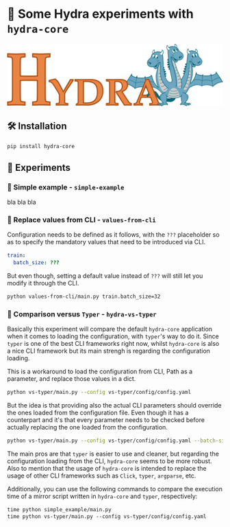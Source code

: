 # :octopus: Some Hydra experiments with `hydra-core`

![](https://raw.githubusercontent.com/facebookresearch/hydra/master/website/static/img/Hydra-Readme-logo2.svg)

## :hammer_and_wrench: Installation

`pip install hydra-core`

## :microscope: Experiments

### :test_tube: Simple example - `simple-example`

bla bla bla

### :test_tube: Replace values from CLI - `values-from-cli`

Configuration needs to be defined as it follows, with the `???` placeholder
so as to specify the mandatory values that need to be introduced via CLI.

```yaml
train:
  batch_size: ???
```

But even though, setting a default value instead of `???` will still let you
modify it through the CLI.

```bash
python values-from-cli/main.py train.batch_size=32
```

### :test_tube: Comparison versus `Typer` - `hydra-vs-typer`

Basically this experiment will compare the default `hydra-core` application
when it comes to loading the configuration, with `typer`'s way to do it. Since
`typer` is one of the best CLI frameworks right now, whilst `hydra-core` is also
a nice CLI framework but its main strengh is regarding the configuration loading.

This is a workaround to load the configuration from CLI, Path as a parameter,
and replace those values in a dict.

```bash
python vs-typer/main.py --config vs-typer/config/config.yaml
```

But the idea is that providing also the actual CLI parameters should override the
ones loaded from the configuration file. Even though it has a counterpart and it's that
every parameter needs to be checked before actually replacing the one loaded from
the configuration.

```bash
python vs-typer/main.py --config vs-typer/config/config.yaml --batch-size=32 
```

The main pros are that `typer` is easier to use and cleaner, but regarding the configuration
loading from the CLI, `hydra-core` seems to be more robust. Also to mention that the usage
of `hydra-core` is intended to replace the usage of other CLI frameworks such as `Click`,
`typer`, `argparse`, etc.

Additionally, you can use the following commands to compare the execution time
of a mirror script written in `hydra-core` and `typer`, respectively:

```
time python simple_example/main.py
time python vs-typer/main.py --config vs-typer/config/config.yaml
```